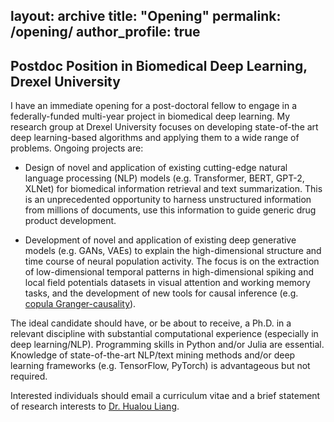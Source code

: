layout: archive
title: "Opening"
permalink: /opening/
author_profile: true
---

## Postdoc Position in Biomedical Deep Learning, Drexel University

I have an immediate opening for a post-doctoral fellow to engage in a federally-funded multi-year project in 
biomedical deep learning. My research group at Drexel University focuses on developing state-of-the art deep learning-based 
algorithms and applying them to a wide range of problems. Ongoing projects are: 

* Design of novel and application of existing cutting-edge natural language processing (NLP) 
models (e.g. Transformer, BERT, GPT-2, XLNet) for biomedical information retrieval and text summarization. 
This is an unprecedented opportunity to harness unstructured information from millions of documents, 
use this information to guide generic drug product development. 

* Development of novel and application of existing deep generative models (e.g. GANs, VAEs) to explain the 
high-dimensional structure and time course of neural population activity. The focus is on the extraction of 
low-dimensional temporal patterns in high-dimensional spiking and local field potentials datasets in visual attention 
and working memory tasks, and the development of new tools for causal inference 
(e.g. [copula Granger-causality](https://liang-lab.org/software/)). 

The ideal candidate should have, or be about to receive, a Ph.D. in a relevant discipline with substantial 
computational experience (especially in deep learning/NLP). Programming skills in Python and/or Julia are essential. 
Knowledge of state-of-the-art NLP/text mining methods and/or deep learning frameworks (e.g. TensorFlow, PyTorch) 
is advantageous but not required.

Interested individuals should email a curriculum vitae and a brief statement of research interests 
to [Dr. Hualou Liang](mailto:hualou.liang@drexel.edu). 
